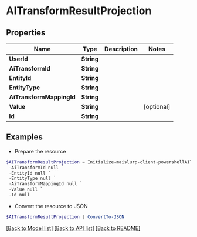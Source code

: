 # AITransformResultProjection
## Properties

Name | Type | Description | Notes
------------ | ------------- | ------------- | -------------
**UserId** | **String** |  | 
**AiTransformId** | **String** |  | 
**EntityId** | **String** |  | 
**EntityType** | **String** |  | 
**AiTransformMappingId** | **String** |  | 
**Value** | **String** |  | [optional] 
**Id** | **String** |  | 

## Examples

- Prepare the resource
```powershell
$AITransformResultProjection = Initialize-maislurp-client-powershellAITransformResultProjection  -UserId null `
 -AiTransformId null `
 -EntityId null `
 -EntityType null `
 -AiTransformMappingId null `
 -Value null `
 -Id null
```

- Convert the resource to JSON
```powershell
$AITransformResultProjection | ConvertTo-JSON
```

[[Back to Model list]](../README#documentation-for-models) [[Back to API list]](../README#documentation-for-api-endpoints) [[Back to README]](../README)


